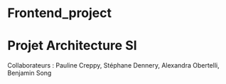 # Frontend_project

# Projet Architecture SI

Collaborateurs : Pauline Creppy, Stéphane Dennery, Alexandra Obertelli, Benjamin Song
